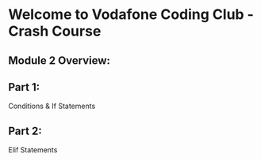 # Welcome to Vodafone Coding Club - Crash Course
## Module 2 Overview:

## Part 1:
Conditions & If Statements

## Part 2:
Elif Statements